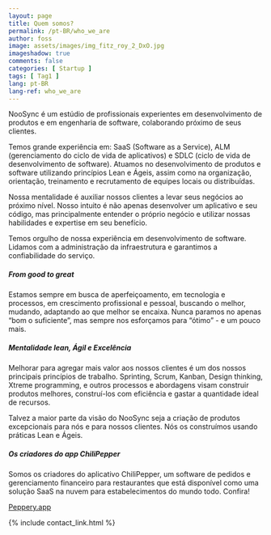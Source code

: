 ```yaml
---
layout: page
title: Quem somos?
permalink: /pt-BR/who_we_are
author: foss
image: assets/images/img_fitz_roy_2_DxO.jpg
imageshadow: true
comments: false
categories: [ Startup ]
tags: [ Tag1 ]
lang: pt-BR
lang-ref: who_we_are
---
```

NooSync é um estúdio de profissionais experientes em desenvolvimento de produtos e em engenharia de software, colaborando próximo de seus clientes.

Temos grande experiência em: SaaS (Software as a Service), ALM (gerenciamento do ciclo de vida de aplicativos) e SDLC (ciclo de vida de desenvolvimento de software). Atuamos no desenvolvimento de produtos e software utilizando princípios Lean e Ágeis, assim como na organização, orientação, treinamento e recrutamento de equipes locais ou distribuídas.

Nossa mentalidade é auxiliar nossos clientes a levar seus negócios ao próximo nível. Nosso intuito é não apenas desenvolver um aplicativo e seu código, mas principalmente entender o próprio negócio e utilizar nossas habilidades e expertise em seu benefício.

Temos orgulho de nossa experiência em desenvolvimento de software. Lidamos com a administração da infraestrutura e garantimos a confiabilidade do serviço.

<h5>From good to great</h5>
Estamos sempre em busca de aperfeiçoamento, em tecnologia e processos, em crescimento profissional e pessoal, buscando o melhor, mudando, adaptando ao que melhor se encaixa. Nunca paramos no apenas “bom o suficiente”, mas sempre nos esforçamos para “ótimo” - e um pouco mais.

<h5>Mentalidade lean, Ágil e Excelência</h5>
Melhorar para agregar mais valor aos nossos clientes é um dos nossos principais princípios de trabalho. Sprinting, Scrum, Kanban, Design thinking, Xtreme programming, e outros processos e abordagens visam construir produtos melhores, construí-los com eficiência e gastar a quantidade ideal de recursos.

Talvez a maior parte da visão do NooSync seja a criação de produtos excepcionais para nós e para nossos clientes. Nós os construímos usando práticas Lean e Ágeis.

<h5>Os criadores do app ChiliPepper</h5>
Somos os criadores do aplicativo ChiliPepper, um software de pedidos e gerenciamento financeiro para restaurantes que está disponível como uma solução SaaS na nuvem para estabelecimentos do mundo todo. Confira!


<a target="_blank" href="https://peppery.app" class="btn btn-primary mt-3"> Peppery.app <i class="fas fa-pepper-hot"></i></a>

{% include contact_link.html %}